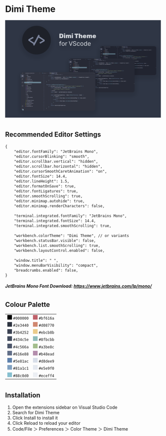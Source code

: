 # Dimi Theme

![Card Logo](https://raw.githubusercontent.com/Dimi15/dimi-theme/main/img/cardLogo.png "Card Logo")

#

## Recommended Editor Settings

```
{
    "editor.fontFamily": "JetBrains Mono",
    "editor.cursorBlinking": "smooth",
    "editor.scrollbar.vertical": "hidden",
    "editor.scrollbar.horizontal": "hidden",
    "editor.cursorSmoothCaretAnimation": "on",
    "editor.fontSize": 14.4,
    "editor.lineHeight": 1.5,
    "editor.formatOnSave": true,
    "editor.fontLigatures": true,
    "editor.smoothScrolling": true,
    "editor.minimap.autohide": true,
    "editor.minimap.renderCharacters": false,

    "terminal.integrated.fontFamily": "JetBrains Mono",
    "terminal.integrated.fontSize": 14.4,
    "terminal.integrated.smoothScrolling": true,

    "workbench.colorTheme": "Dimi Theme", // or variants
    "workbench.statusBar.visible": false,
    "workbench.list.smoothScrolling": true,
    "workbench.layoutControl.enabled": false,

    "window.title": " ",
    "window.menuBarVisibility": "compact",
    "breadcrumbs.enabled": false,
}
```

##### JetBrains Mono Font Download: https://www.jetbrains.com/lp/mono/

#

## Colour Palette

|                                                                                                                          |                                                                                                                          |
| ------------------------------------------------------------------------------------------------------------------------ | ------------------------------------------------------------------------------------------------------------------------ |
| ![#000000](https://raw.githubusercontent.com/Dimi15/dimi-theme/main/img/colourPalette/%23000000.png "#000000") `#000000` | ![#bf616a](https://raw.githubusercontent.com/Dimi15/dimi-theme/main/img/colourPalette/%23bf616a.png "#bf616a") `#bf616a` |
| ![#2e3440](https://raw.githubusercontent.com/Dimi15/dimi-theme/main/img/colourPalette/%232e3440.png "#2e3440") `#2e3440` | ![#d08770](https://raw.githubusercontent.com/Dimi15/dimi-theme/main/img/colourPalette/%23d08770.png "#d08770") `#d08770` |
| ![#3b4252](https://raw.githubusercontent.com/Dimi15/dimi-theme/main/img/colourPalette/%233b4252.png "#3b4252") `#3b4252` | ![#ebcb8b](https://raw.githubusercontent.com/Dimi15/dimi-theme/main/img/colourPalette/%23ebcb8b.png "#ebcb8b") `#ebcb8b` |
| ![#434c5e](https://raw.githubusercontent.com/Dimi15/dimi-theme/main/img/colourPalette/%23434c5e.png "#434c5e") `#434c5e` | ![#8fbcbb](https://raw.githubusercontent.com/Dimi15/dimi-theme/main/img/colourPalette/%238fbcbb.png "#8fbcbb") `#8fbcbb` |
| ![#4c566a](https://raw.githubusercontent.com/Dimi15/dimi-theme/main/img/colourPalette/%234c566a.png "#4c566a") `#4c566a` | ![#a3be8c](https://raw.githubusercontent.com/Dimi15/dimi-theme/main/img/colourPalette/%23a3be8c.png "#a3be8c") `#a3be8c` |
| ![#616e88](https://raw.githubusercontent.com/Dimi15/dimi-theme/main/img/colourPalette/%23616e88.png "#616e88") `#616e88` | ![#b48ead](https://raw.githubusercontent.com/Dimi15/dimi-theme/main/img/colourPalette/%23b48ead.png "#b48ead") `#b48ead` |
| ![#5e81ac](https://raw.githubusercontent.com/Dimi15/dimi-theme/main/img/colourPalette/%235e81ac.png "#5e81ac") `#5e81ac` | ![#d8dee9](https://raw.githubusercontent.com/Dimi15/dimi-theme/main/img/colourPalette/%23d8dee9.png "#d8dee9") `#d8dee9` |
| ![#81a1c1](https://raw.githubusercontent.com/Dimi15/dimi-theme/main/img/colourPalette/%2381a1c1.png "#81a1c1") `#81a1c1` | ![#e5e9f0](https://raw.githubusercontent.com/Dimi15/dimi-theme/main/img/colourPalette/%23e5e9f0.png "#e5e9f0") `#e5e9f0` |
| ![#88c0d0](https://raw.githubusercontent.com/Dimi15/dimi-theme/main/img/colourPalette/%2388c0d0.png "#88c0d0") `#88c0d0` | ![#eceff4](https://raw.githubusercontent.com/Dimi15/dimi-theme/main/img/colourPalette/%23eceff4.png "#eceff4") `#eceff4` |

#

## Installation

1. Open the extensions sidebar on Visual Studio Code
2. Search for Dimi Theme
3. Click Install to install it
4. Click Reload to reload your editor
5. Code/File ＞ Preferences ＞ Color Theme ＞ Dimi Theme
